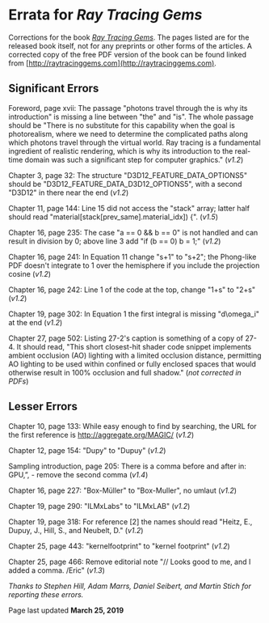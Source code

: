 # Errata for _Ray Tracing Gems_

Corrections for the book [_Ray Tracing Gems_](http://raytracinggems.com). The pages listed are for the released book itself, not for any preprints or other forms of the articles. A corrected copy of the free PDF version of the book can be found linked from [http://raytracinggems.com](http://raytracinggems.com).

## Significant Errors

Foreword, page xvii: The passage "photons travel through the is why its introduction" is missing a line between "the" and "is". The whole passage should be "There is no substitute for this capability when the goal is photorealism, where we need to determine the complicated paths along which photons travel through the virtual world. Ray tracing is a fundamental ingredient of realistic rendering, which is why its introduction to the real-time domain was such a significant step for computer graphics." (_v1.2_)

Chapter 3, page 32: The structure "D3D12\_FEATURE\_DATA\_OPTIONS5" should be "D3D12\_FEATURE\_DATA\_D3D12\_OPTIONS5", with a second "D3D12" in there near the end (_v1.2_)

Chapter 11, page 144: Line 15 did not access the "stack" array; latter half should read "material\[stack\[prev_same].material_idx]) {". (_v1.5_)

Chapter 16, page 235: The case "a == 0 && b == 0" is not handled and can result in division by 0; above line 3 add "if (b == 0) b = 1;" (_v1.2_)

Chapter 16, page 241: In Equation 11 change "s+1" to "s+2"; the Phong-like PDF doesn't integrate to 1 over the hemisphere if you include the projection cosine (_v1.2_)

Chapter 16, page 242: Line 1 of the code at the top, change "1+s" to "2+s" (_v1.2_)

Chapter 19, page 302: In Equation 1 the first integral is missing "d\omega_i" at the end (_v1.2_)

Chapter 27, page 502: Listing 27-2's caption is something of a copy of 27-4. It should read, "This short closest-hit shader code snippet implements ambient occlusion (AO) lighting with a limited occlusion distance, permitting AO lighting to be used within confined or fully enclosed spaces that would otherwise result in 100% occlusion and full shadow." (_not corrected in PDFs_)

## Lesser Errors

Chapter 10, page 133: While easy enough to find by searching, the URL for the first reference is http://aggregate.org/MAGIC/ (_v1.2_)

Chapter 12, page 154: "Dupy" to "Dupuy" (_v1.2_)

Sampling introduction, page 205: There is a comma before and after in: GPU,”, - remove the second comma (_v1.4_)

Chapter 16, page 227: "Box-Müller" to "Box-Muller", no umlaut (_v1.2_)

Chapter 19, page 290: "ILMxLabs" to "ILMxLAB" (_v1.2_)

Chapter 19, page 318: For reference [2] the names should read "Heitz, E., Dupuy, J., Hill, S., and Neubelt, D." (_v1.2_)

Chapter 25, page 443: "kernelfootprint" to "kernel footprint" (_v1.2_)

Chapter 25, page 466: Remove editorial note "// Looks good to me, and I added a comma. /Eric" (_v1.3_)

_Thanks to Stephen Hill, Adam Marrs, Daniel Seibert, and Martin Stich for reporting these errors._

Page last updated **March 25, 2019**